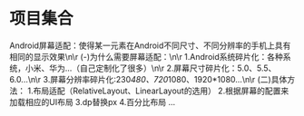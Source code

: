 # 项目集合
Android屏幕适配：使得某一元素在Android不同尺寸、不同分辨率的手机上具有相同的显示效果\n\r
(-)为什么需要屏幕适配：\n\r
1.Android系统碎片化：各种系统，小米、华为...（自己定制化了很多）\n\r
2.屏幕尺寸碎片化：5.0、5.5、6.0...\n\r
3.屏幕分辨率碎片化:230*480、720*1080、1920*1080...\n\r
(二)具体方法：
1.布局适配（RelativeLayout、LinearLayout的选用）
2.根据屏幕的配置来加载相应的UI布局
3.dp替换px
4.百分比布局
...

